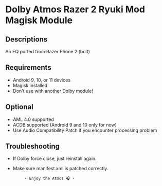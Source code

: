 # Dolby Atmos Razer 2 Ryuki Mod Magisk Module

## Descriptions
An EQ ported from Razer Phone 2 (bolt)

## Requirements
- Android 9, 10, or 11 devices
- Magisk installed
- Don't use with another Dolby module!

## Optional
- AML 4.0 supported
- ACDB supported (Android 9 and 10 only for now)
- Use Audio Compatibility Patch if you encounter processing problem

## Troubleshooting
- If Dolby force close, just reinstall again.
- Make sure manifest.xml is patched correctly.


           - Enjoy the Atmos 🎧 -
